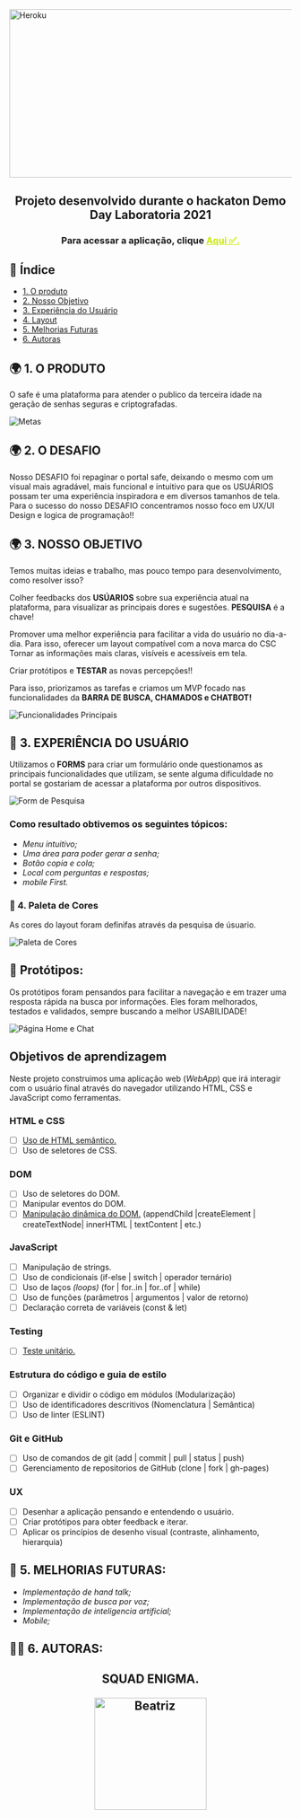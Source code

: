 <img align="center" alt="Heroku" height="300" width="900" src="https://ik.imagekit.io/bga7odqg1yl/New_Folder/cyber_security__R6MWsBQmO.png?updatedAt=1638232072151">


<h2 align="center">Projeto desenvolvido durante o hackaton Demo Day Laboratoria 2021</h2>
<h3 align="center">Para acessar a aplicação, clique <a href="https://paulinefreitas.github.io/demoDay-Enigma/src/index.html" target="_blank" style="color:#CBEA00" title="Clique aqui!">Aqui ✅.</a></h3>

## 📑 Índice
- [1. O produto](#1-produto)
- [2. Nosso Objetivo](#2-objetivo)
- [3. Experiência do Usuário](#3-Experiência)
- [4. Layout](#4-layout)
- [5. Melhorias Futuras](#8-melhorias)
- [6. Autoras](#9-autoras)

## 🌍 1. O PRODUTO
O  safe é uma plataforma para atender o publico da terceira idade na geração de senhas seguras e criptografadas.

![Metas](https://ik.imagekit.io/bga7odqg1yl/New_Folder/PROJETO_UpLipbx1C.jpg?updatedAt=1638232927716)

## 🌍 2. O DESAFIO
Nosso DESAFIO foi repaginar o portal safe, deixando o mesmo com um visual mais agradável, mais funcional e intuitivo para que os USUÁRIOS possam ter uma experiência inspiradora e em diversos tamanhos de tela. Para o sucesso do nosso DESAFIO concentramos nosso foco em UX/UI Design e logica de programação!!



## 🌍 3. NOSSO OBJETIVO
Temos muitas ideias e trabalho, mas pouco tempo para desenvolvimento, como resolver isso?

Colher feedbacks dos **USÚARIOS** sobre sua experiência atual na plataforma, para visualizar as principais dores e sugestões. **PESQUISA** é a chave!

Promover uma melhor experiência para facilitar a vida do usuário no dia-a-dia. Para isso, oferecer um layout compatível com a nova marca do CSC Tornar as informações mais claras, visíveis e acessíveis em tela.

Criar protótipos e **TESTAR** as novas percepções!!

Para isso, priorizamos as tarefas e criamos um MVP focado nas funcionalidades da **BARRA DE BUSCA, CHAMADOS e CHATBOT!**

![Funcionalidades Principais](https://ik.imagekit.io/bga7odqg1yl/HACKATON/Nosso_objetivo_rqy2J11m1.jpeg?updatedAt=1636589366803)

## 💺 3. EXPERIÊNCIA DO USUÁRIO
Utilizamos o **FORMS** para criar um formulário onde questionamos as principais funcionalidades que utilizam, se sente alguma dificuldade no portal se gostariam de acessar a plataforma por outros dispositivos.

![Form de Pesquisa](https://ik.imagekit.io/bga7odqg1yl/New_Folder/Pesquisas_XoCNZVKrr?updatedAt=1638232374370)

### Como resultado obtivemos os seguintes tópicos:
- _Menu intuitivo;_
- _Uma área para poder gerar a senha;_
- _Botão copia e cola;_
- _Local com perguntas e respostas;_
- _mobile First._


### 🎨 4. Paleta de Cores
As cores do layout foram definifas através da pesquisa de úsuario.

![Paleta de Cores](https://ik.imagekit.io/bga7odqg1yl/New_Folder/paletadecor_esQHxlwTdU7.png?updatedAt=1638235107378)


## 🎯 Protótipos:
Os protótipos foram pensandos para facilitar a navegação e em trazer uma resposta rápida na busca por informações. Eles foram melhorados, testados e validados, sempre buscando a melhor USABILIDADE!

![Página Home e Chat](https://ik.imagekit.io/bga7odqg1yl/New_Folder/Squad_1_Enigma_1_.pdf_IxxrnTrSA2T.png?updatedAt=1638234147030)

## Objetivos de aprendizagem

Neste projeto construimos uma aplicação web (_WebApp_) que irá
interagir com o usuário final através do navegador utilizando HTML, CSS e
JavaScript como ferramentas.

### HTML e CSS

* [ ] [Uso de HTML semântico.](https://developer.mozilla.org/pt-BR/docs/Glossario/Semantica#Sem%C3%A2ntica_em_HTML)
* [ ] Uso de seletores de CSS.

### DOM

* [ ] Uso de seletores do DOM.
* [ ] Manipular eventos do DOM.
* [ ] [Manipulação dinâmica do DOM.](https://developer.mozilla.org/pt-BR/docs/DOM/Referencia_do_DOM/Introdu%C3%A7%C3%A3o)
(appendChild |createElement | createTextNode| innerHTML | textContent | etc.)

### JavaScript

* [ ] Manipulação de strings.
* [ ] Uso de condicionais (if-else | switch | operador ternário)
* [ ] Uso de laços _(loops)_ (for | for..in | for..of | while)
* [ ] Uso de funções (parâmetros | argumentos | valor de retorno)
* [ ] Declaração correta de variáveis (const & let)

### Testing

* [ ] [Teste unitário.](https://jestjs.io/docs/pt-BR/getting-started)

### Estrutura do código e guia de estilo

* [ ] Organizar e dividir o código em módulos (Modularização)
* [ ] Uso de identificadores descritivos (Nomenclatura | Semântica)
* [ ] Uso de linter (ESLINT)

### Git e GitHub

* [ ] Uso de comandos de git (add | commit | pull | status | push)
* [ ] Gerenciamento de repositorios de GitHub (clone | fork | gh-pages)

### UX

* [ ] Desenhar a aplicação pensando e entendendo o usuário.
* [ ] Criar protótipos para obter feedback e iterar.
* [ ] Aplicar os princípios de desenho visual (contraste, alinhamento, hierarquia)

## 🚧 5. MELHORIAS FUTURAS:
- _Implementação de hand talk;_
- _Implementação de busca por voz;_
- _Implementação de inteligencia artificial;_
- _Mobile;_


## 👩‍💻 6. AUTORAS:
<h2 align="center">
 <p> SQUAD ENIGMA.</p>
        <img align="center" alt="Beatriz" height="200" width="200" src="https://ik.imagekit.io/bga7odqg1yl/New_Folder/Participantes_7bv_az4VRsm.png?updatedAt=1638232362171">
      </a>
</div>

